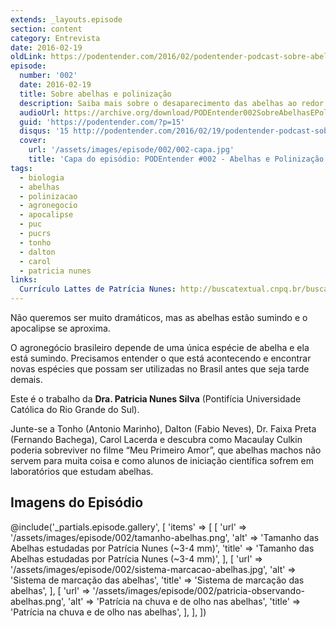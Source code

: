 ```yaml
---
extends: _layouts.episode
section: content
category: Entrevista
date: 2016-02-19
oldLink: https://podentender.com/2016/02/podentender-podcast-sobre-abelhas-e-polinizacao.html
episode:
  number: '002'
  date: 2016-02-19
  title: Sobre abelhas e polinização
  description: Saiba mais sobre o desaparecimento das abelhas ao redor do mundo e a triste consequência apocalíptica que se aproxima. 
  audioUrl: https://archive.org/download/PODEntender002SobreAbelhasEPolinizao/PODEntender_002_sobre_abelhas_e_polinizao.mp3
  guid: 'https://podentender.com/?p=15'
  disqus: '15 http://podentender.com/2016/02/19/podentender-podcast-sobre-abelhas-e-polinizacao/'
  cover:
    url: '/assets/images/episode/002/002-capa.jpg'
    title: 'Capa do episódio: PODEntender #002 - Abelhas e Polinização com Patrícia Nunes'
tags:
  - biologia
  - abelhas
  - polinizacao
  - agronegocio
  - apocalipse
  - puc
  - pucrs
  - tonho
  - dalton
  - carol
  - patricia nunes
links:
  Currículo Lattes de Patrícia Nunes: http://buscatextual.cnpq.br/buscatextual/visualizacv.do?id=K4770646E4
---
```

Não queremos ser muito dramáticos, mas as abelhas estão sumindo e
o apocalipse se aproxima.

O agronegócio brasileiro depende de uma única espécie de abelha e
ela está sumindo. Precisamos entender o que está acontecendo e
encontrar novas espécies que possam ser utilizadas no Brasil
antes que seja tarde demais.

Este é o trabalho da **Dra. Patricia Nunes Silva**
(Pontifícia Universidade Católica do Rio Grande do Sul).

Junte-se a Tonho (Antonio Marinho), Dalton (Fabio Neves),
Dr. Faixa Preta (Fernando Bachega), Carol Lacerda
e descubra como Macaulay Culkin poderia sobreviver no
filme “Meu Primeiro Amor”, que abelhas machos não servem para
muita coisa e como alunos de iniciação científica sofrem em
laboratórios que estudam abelhas.

## Imagens do Episódio

@include('_partials.episode.gallery', [
    'items' => [
        [
            'url' => '/assets/images/episode/002/tamanho-abelhas.png',
            'alt' => 'Tamanho das Abelhas estudadas por Patrícia Nunes (~3-4 mm)',
            'title' => 'Tamanho das Abelhas estudadas por Patrícia Nunes (~3-4 mm)',
        ],
        [
            'url' => '/assets/images/episode/002/sistema-marcacao-abelhas.jpg',
            'alt' => 'Sistema de marcação das abelhas',
            'title' => 'Sistema de marcação das abelhas',
        ],
        [
            'url' => '/assets/images/episode/002/patricia-observando-abelhas.png',
            'alt' => 'Patrícia na chuva e de olho nas abelhas',
            'title' => 'Patrícia na chuva e de olho nas abelhas',
        ],
    ],
])
